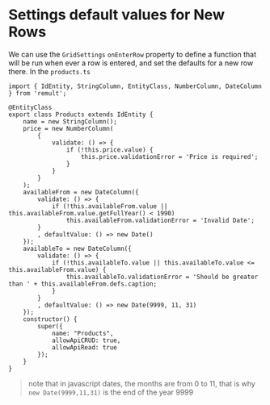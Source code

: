 # Settings default values for New Rows

We can use the `GridSettings` `onEnterRow` property to define a function that will be run when ever a row is entered, and set the defaults for a new row there.
In the `products.ts`
```ts{20,28}
import { IdEntity, StringColumn, EntityClass, NumberColumn, DateColumn } from 'remult';

@EntityClass
export class Products extends IdEntity {
    name = new StringColumn();
    price = new NumberColumn(
        {
            validate: () => {
                if (!this.price.value) {
                    this.price.validationError = 'Price is required';
                }
            }
        }
    );
    availableFrom = new DateColumn({
        validate: () => {
            if (!this.availableFrom.value || this.availableFrom.value.getFullYear() < 1990)
                this.availableFrom.validationError = 'Invalid Date';
        }
        , defaultValue: () => new Date()
    });
    availableTo = new DateColumn({
        validate: () => {
            if (!this.availableTo.value || this.availableTo.value <= this.availableFrom.value) {
                this.availableTo.validationError = 'Should be greater than ' + this.availableFrom.defs.caption;
            }
        }
        , defaultValue: () => new Date(9999, 11, 31)
    });
    constructor() {
        super({
            name: "Products",
            allowApiCRUD: true,
            allowApiRead: true
        });
    }
} 
```
> note that in javascript dates, the months are from 0 to 11, that is why `new Date(9999,11,31)` is the end of the year 9999

